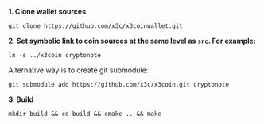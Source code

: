 **1. Clone wallet sources**

```
git clone https://github.com/x3c/x3coinwallet.git
```

**2. Set symbolic link to coin sources at the same level as `src`. For example:**

```
ln -s ../x3coin cryptonote
```

Alternative way is to create git submodule:

```
git submodule add https://github.com/x3c/x3coin.git cryptonote
```

**3. Build**

```
mkdir build && cd build && cmake .. && make
```
